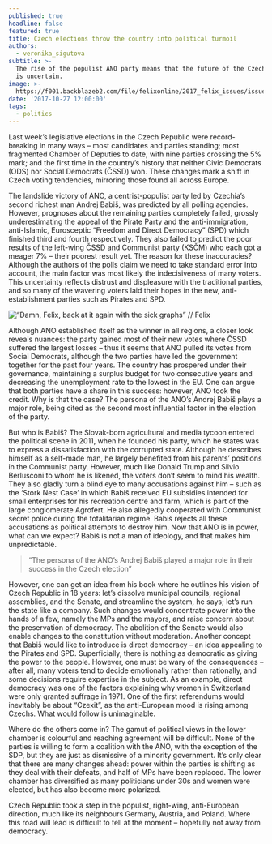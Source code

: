 ```yaml
---
published: true
headline: false
featured: true
title: Czech elections throw the country into political turmoil
authors:
  - veronika_sigutova
subtitle: >-
  The rise of the populist ANO party means that the future of the Czech Republic
  is uncertain.
image: >-
  https://f001.backblazeb2.com/file/felixonline/2017_felix_issues/issue_1673/1673_politics_babis.jpg
date: '2017-10-27 12:00:00'
tags:
  - politics
---
```

Last week’s legislative elections in the Czech Republic were record-breaking in many ways – most candidates and parties standing; most fragmented Chamber of Deputies to date, with  nine parties crossing the 5% mark; and the first time in the country’s history that neither Civic Democrats (ODS) nor Social Democrats (ČSSD) won. These changes mark a shift in Czech voting tendencies, mirroring those found all across Europe.

The landslide victory of ANO, a centrist-populist party led by Czechia’s second richest man Andrej Babiš, was predicted by all polling agencies. However, prognoses about the remaining parties completely failed, grossly underestimating the appeal of the Pirate Party and the anti-immigration, anti-Islamic, Eurosceptic “Freedom and Direct Democracy” (SPD) which finished third and fourth respectively. They also failed to predict the poor results of the left-wing ČSSD and Communist party (KSČM) who each got a meager 7% – their poorest result yet. The reason for these inaccuracies? Although the authors of the polls claim we need to take standard error into account, the main factor was most likely the indecisiveness of many voters. This uncertainty reflects distrust and displeasure with the traditional parties, and so many of the wavering voters laid their hopes in the new, anti-establishment parties such as Pirates and SPD.

![“Damn, Felix, back at it again with the sick graphs” // Felix](https://f001.backblazeb2.com/file/felixonline/2017_felix_issues/issue_1673/1673_politics_graph.jpg)

Although ANO established itself as the winner in all regions, a closer look reveals nuances: the party gained most of their new votes where ČSSD suffered the largest losses – thus it seems that ANO pulled its votes from Social Democrats, although the two parties have led the government together for the past four years. The country has prospered under their governance, maintaining a surplus budget for two consecutive years and decreasing the unemployment rate to the lowest in the EU. One can argue that both parties have a share in this success: however, ANO took the credit. Why is that the case? The persona of the ANO’s Andrej Babiš plays a major role, being cited as the second most influential factor in the election of the party. 

But who is Babiš? The Slovak-born agricultural and media tycoon entered the political scene in 2011, when he founded his party, which he states was to express a dissatisfaction with the corrupted state. Although he describes himself as a self-made man, he largely benefited from his parents’ positions in the Communist party. However, much like Donald Trump and Silvio Berlusconi to whom he is likened, the voters don’t seem to mind his wealth. They also gladly turn a blind eye to many accusations against him – such as the ‘Stork Nest Case’ in which Babiš received EU subsidies intended for small enterprises for his recreation centre and farm, which is part of the large conglomerate Agrofert. He also allegedly cooperated with Communist secret police during the totalitarian regime. Babiš rejects all these accusations as political attempts to destroy him.
Now that ANO is in power, what can we expect? Babiš is not a man of ideology, and that makes him unpredictable. 

> “The persona of the ANO’s Andrej Babiš played a major role in their success in the Czech election”

However, one can get an idea from his book where he outlines his vision of Czech Republic in 18 years: let’s dissolve municipal councils, regional assemblies, and the Senate, and streamline the system, he says; let’s run the state like a company. Such changes would concentrate power into the hands of a few, namely the MPs and the mayors, and raise concern about the preservation of democracy. The abolition of the Senate would also enable changes to the constitution without moderation. Another concept that Babiš would like to introduce is direct democracy – an idea appealing to the Pirates and SPD. Superficially, there is nothing as democratic as giving the power to the people. However, one must be wary of the consequences – after all, many voters tend to decide emotionally rather than rationally, and some decisions require expertise in the subject. As an example, direct democracy was one of the factors explaining why women in Switzerland were only granted suffrage in 1971. One of the first referendums would inevitably be about “Czexit”, as the anti-European mood is rising among Czechs. What would follow is unimaginable.

Where do the others come in? The gamut of political views in the lower chamber is colourful and reaching agreement will be difficult. None of the parties is willing to form a coalition with the ANO, with the exception of the SDP, but they are just as dismissive of a minority government. It’s only clear that there are many changes ahead: power within the parties is shifting as they deal with their defeats, and half of MPs have been replaced. The lower chamber has diversified as many politicians under 30s and women were elected, but has also become more polarized.

Czech Republic took a step in the populist, right-wing, anti-European direction, much like its neighbours Germany, Austria, and Poland. Where this road will lead is difficult to tell at the moment – hopefully not away from democracy.
